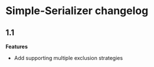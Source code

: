 Simple-Serializer changelog
===========================

## 1.1

**Features**

 * Add supporting multiple exclusion strategies
